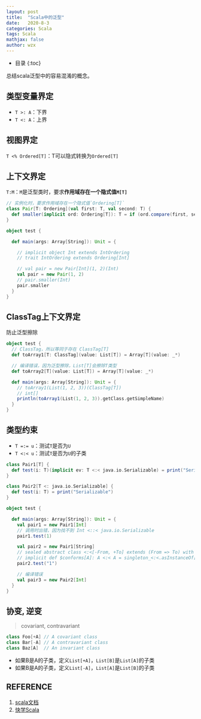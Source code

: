 ```yaml
---
layout: post
title:  "Scala中的泛型"
date:   2020-8-3
categories: Scala
tags: Scala
mathjax: false
author: wzx
---
```


- 目录
{:toc}

总结scala泛型中的容易混淆的概念。





## 类型变量界定
- `T >: A`：下界
- `T <: A`：上界

## 视图界定
`T <% Ordered[T]`：T可以隐式转换为`Ordered[T]`

## 上下文界定
`T:M`：`M`是泛型类时，要求**作用域存在一个隐式值`M[T]`**

```scala
// 实例化时，要求作用域存在一个隐式值`Ordering[T]`
class Pair[T: Ordering](val first: T, val second: T) {
  def smaller(implicit ord: Ordering[T]): T = if (ord.compare(first, second) < 0) first else second
}

object test {

  def main(args: Array[String]): Unit = {

    // implicit object Int extends IntOrdering
    // trait IntOrdering extends Ordering[Int]

    // val pair = new Pair[Int](1, 2)(Int)
    val pair = new Pair(1, 2)
    // pair.smaller(Int)
    pair.smaller
  }
}
```

## ClassTag上下文界定
防止泛型擦除

```scala
object test {
  // ClassTag，所以等同于存在 ClassTag[T]
  def toArray1[T: ClassTag](value: List[T]) = Array[T](value: _*)

  // 编译错误，因为泛型擦除，List[T]会擦除T类型
  def toArray2[T](value: List[T]) = Array[T](value: _*)

  def main(args: Array[String]): Unit = {
    // toArray1(List(1, 2, 3))(ClassTag[T])
    // int[]
    println(toArray1(List(1, 2, 3)).getClass.getSimpleName)
  }
}
```

## 类型约束
- `T =:= u`：测试`T`是否为`U`
- `T <:< u`：测试`T`是否为`U`的子类

```scala
class Pair1[T] {
  def test(i: T)(implicit ev: T <:< java.io.Serializable) = print("Serializable")
}

class Pair2[T <: java.io.Serializable] {
  def test(i: T) = print("Serializable")
}

object test {

  def main(args: Array[String]): Unit = {
    val pair1 = new Pair1[Int]
    // 调用时出错，因为找不到 Int <::< java.io.Serializable
    pair1.test(1)

    val pair2 = new Pair1[String]
    // sealed abstract class <:<[-From, +To] extends (From => To) with Serializable
    // implicit def $conforms[A]: A <:< A = singleton_<:<.asInstanceOf[A <:< A]
    pair2.test("1")

    // 编译错误
    val pair3 = new Pair2[Int]
  }
}
```

## 协变, 逆变
> covariant, contravariant

```scala
class Foo[+A] // A covariant class
class Bar[-A] // A contravariant class
class Baz[A]  // An invariant class
```
- 如果B是A的子类，定义`List[+A]`，`List[B]`是`List[A]`的子类
- 如果B是A的子类，定义`List[-A]`，`List[A]`是`List[B]`的子类

## REFERENCE

1. [scala文档](https://docs.scala-lang.org/zh-cn/tour)
2. [快学Scala](https://book.douban.com/subject/19971952/)